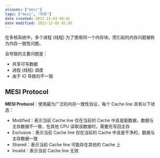 ```yaml
---
aliases: ["mesi"]
tags: ["mesi", "内存"]
date created: 2022-12-03 00:41
date modified: 2022-12-03 01:05
---
```


在多核系统中，多个进程 (线程) 为了使用同一个内存块，而引起的内存问题被称为内存一致性问题。

会导致的主要问题是：

- 共享可写数据
- 进程 (线程) 调度
- 由于 IO 导致的不一致

## MESI Protocol

**MESI Protocol**：使用最为广泛的内存一致性协议，每个 Cache line 具有以下状态：

- Modified：表示当前 Cache line 仅在当前的 Cache 中且是脏数据，数据与主存数据不一致，在其他 CPU 读取该数据时，需要先写回主存
- Exclusive：表示当前 Cache line 仅在当前的 Cache 中且是干净的，数据与主存数据一致
- Shared：表示当前 Cache line 可能存在其他的 Cache 上
- Invalid：表示当前 Cache line 无效